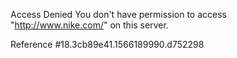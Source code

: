 Access Denied You don't have permission to access "http://www.nike.com/" on this server.

Reference #18.3cb89e41.1566189990.d752298